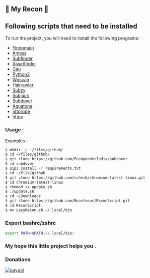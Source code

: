 ## 👑 My Recon 👑

## Following scripts that need to be installed
To run the project, you will need to install the following programs:

- [Findomain](https://github.com/Edu4rdSHL/findomain)
- [Amass](https://github.com/OWASP/Amass)
- [Subfinder](https://github.com/projectdiscovery/subfinder)
- [Assetfinder](https://github.com/tomnomnom/assetfinder)
- [Gau](https://github.com/lc/gau)
- [Python3](https://www.python.org/)
- [Wpscan](https://github.com/wpscanteam/wpscan)
- [Hakrawler](https://github.com/hakluke/hakrawler)
- [Subzy](https://github.com/LukaSikic/subzy)
- [Subjack](https://github.com/haccer/subjack)
- [Subdover](https://github.com/PushpenderIndia/subdover)
- [Aquatone](https://github.com/michenriksen/aquatone)
- [httprobe](https://github.com/tomnomnom/httprobe)
- [httpx](https://github.com/projectdiscovery/httpx)

### Usage : 
Examples :
```bash
$ mkdir -p ~/files/github/
$ cd ~/files/github/
$ git clone https://github.com/PushpenderIndia/subdover
$ cd subdover 
$ pip3 install -r requirements.txt
$ cd ~/file/github
$ git clone https://github.com/scheib/chromium-latest-linux.git
$ cd chromium-latest-linux 
$ chomod +x update.sh 
$ ./update.sh
$ cd ~/Downloads
$ git clone https://github.com/Beastvour/ReconScript.git
$ cd ReconScript
$ mv LazyRecon.sh ~/.local/bin
```

### Export bashrc/zshrc 
```bash
export PATH=$PATH:~/.local/bin:
```


### My hope this little project helps you . 
### Donations

[![paypal](https://github.com/Ximi1970/Donate/blob/master/paypal_btn_donateCC_LG_1.gif)](https://paypal.me/joemarie425)
